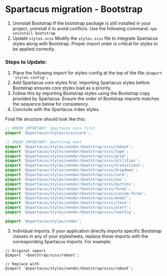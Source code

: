 # Spartacus migration - Bootstrap

1. Uninstall Bootstrap
   If the bootstrap package is still installed in your project, uninstall it to avoid conflicts. Use
   the following command:
   ```npm uninstall bootstrap```
2. Update `styles.scss`
   Modify the `styles.scss` file to integrate Spartacus styles along with Bootstrap. Proper import order is critical for
   styles to be applied correctly.

### Steps to Update:

1. Place the following import for styles-config at the top of the file:
   ```@import 'styles-config';```
2. Add Spartacus core styles first. Importing Spartacus styles before Bootstrap ensures core styles load as a
   priority.
3. Follow this by importing Bootstrap styles using the Bootstrap copy provided by Spartacus. Ensure the order of
   Bootstrap imports matches the sequence below for consistency.
4. Conclude with the Spartacus index styles.

Final file structure should look like this:

```styles.scss
// ORDER IMPORTANT: Spartacus core first
@import '@spartacus/styles/scss/core';

// ORDER IMPORTANT: Bootstrap next
@import '@spartacus/styles/vendor/bootstrap/scss/reboot';
@import '@spartacus/styles/vendor/bootstrap/scss/type';
@import '@spartacus/styles/vendor/bootstrap/scss/grid';
@import '@spartacus/styles/vendor/bootstrap/scss/utilities';
@import '@spartacus/styles/vendor/bootstrap/scss/transitions';
@import '@spartacus/styles/vendor/bootstrap/scss/dropdown';
@import '@spartacus/styles/vendor/bootstrap/scss/card';
@import '@spartacus/styles/vendor/bootstrap/scss/nav';
@import '@spartacus/styles/vendor/bootstrap/scss/buttons';
@import '@spartacus/styles/vendor/bootstrap/scss/forms';
@import '@spartacus/styles/vendor/bootstrap/scss/custom-forms';
@import '@spartacus/styles/vendor/bootstrap/scss/modal';
@import '@spartacus/styles/vendor/bootstrap/scss/close';
@import '@spartacus/styles/vendor/bootstrap/scss/alert';
@import '@spartacus/styles/vendor/bootstrap/scss/tooltip';

@import '@spartacus/styles/index';
```

3. Individual imports.
   If your application directly imports specific Bootstrap classes in any of your stylesheets, replace those imports with the corresponding Spartacus imports. For example:

```
// Original import
@import '~bootstrap/scss/reboot';

// Replace with
@import '@spartacus/styles/vendor/bootstrap/scss/reboot';
```
